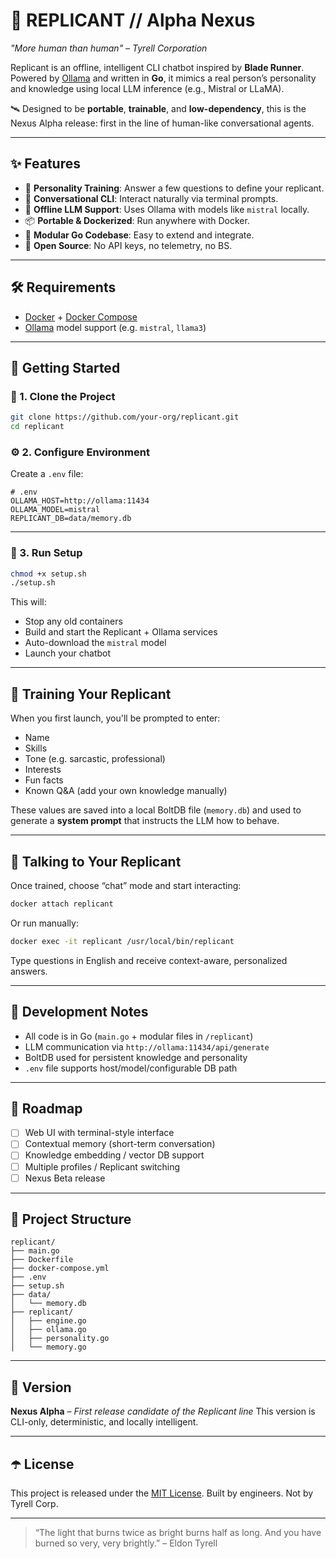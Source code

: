 # 🧠 REPLICANT // Alpha Nexus

_"More human than human" – Tyrell Corporation_

Replicant is an offline, intelligent CLI chatbot inspired by **Blade Runner**. Powered by [Ollama](https://ollama.com) and written in **Go**, it mimics a real person’s personality and knowledge using local LLM inference (e.g., Mistral or LLaMA).

🛰 Designed to be **portable**, **trainable**, and **low-dependency**, this is the Nexus Alpha release: first in the line of human-like conversational agents.

---

## ✨ Features

- 🧬 **Personality Training**: Answer a few questions to define your replicant.
- 💬 **Conversational CLI**: Interact naturally via terminal prompts.
- 🧠 **Offline LLM Support**: Uses Ollama with models like `mistral` locally.
- 📦 **Portable & Dockerized**: Run anywhere with Docker.
- 🧩 **Modular Go Codebase**: Easy to extend and integrate.
- 🔐 **Open Source**: No API keys, no telemetry, no BS.

---

## 🛠️ Requirements

- [Docker](https://www.docker.com/) + [Docker Compose](https://docs.docker.com/compose/)
- [Ollama](https://ollama.com/) model support (e.g. `mistral`, `llama3`)

---

## 🚀 Getting Started

### 🔄 1. Clone the Project

```bash
git clone https://github.com/your-org/replicant.git
cd replicant
````

### ⚙️ 2. Configure Environment

Create a `.env` file:

```env
# .env
OLLAMA_HOST=http://ollama:11434
OLLAMA_MODEL=mistral
REPLICANT_DB=data/memory.db
```

---

### 🧪 3. Run Setup

```bash
chmod +x setup.sh
./setup.sh
```

This will:

* Stop any old containers
* Build and start the Replicant + Ollama services
* Auto-download the `mistral` model
* Launch your chatbot

---

## 🧬 Training Your Replicant

When you first launch, you'll be prompted to enter:

* Name
* Skills
* Tone (e.g. sarcastic, professional)
* Interests
* Fun facts
* Known Q\&A (add your own knowledge manually)

These values are saved into a local BoltDB file (`memory.db`) and used to generate a **system prompt** that instructs the LLM how to behave.

---

## 💬 Talking to Your Replicant

Once trained, choose “chat” mode and start interacting:

```bash
docker attach replicant
```

Or run manually:

```bash
docker exec -it replicant /usr/local/bin/replicant
```

Type questions in English and receive context-aware, personalized answers.

---

## 🧰 Development Notes

* All code is in Go (`main.go` + modular files in `/replicant`)
* LLM communication via `http://ollama:11434/api/generate`
* BoltDB used for persistent knowledge and personality
* `.env` file supports host/model/configurable DB path

---

## 🧠 Roadmap

* [ ] Web UI with terminal-style interface
* [ ] Contextual memory (short-term conversation)
* [ ] Knowledge embedding / vector DB support
* [ ] Multiple profiles / Replicant switching
* [ ] Nexus Beta release

---

## 📂 Project Structure

```
replicant/
├── main.go
├── Dockerfile
├── docker-compose.yml
├── .env
├── setup.sh
├── data/
│   └── memory.db
├── replicant/
│   ├── engine.go
│   ├── ollama.go
│   ├── personality.go
│   └── memory.go
```

---

## 🤖 Version

**Nexus Alpha** – *First release candidate of the Replicant line*
This version is CLI-only, deterministic, and locally intelligent.

---

## ☂️ License

This project is released under the [MIT License](LICENSE).
Built by engineers. Not by Tyrell Corp.

---

> “The light that burns twice as bright burns half as long. And you have burned so very, very brightly.” – Eldon Tyrell

